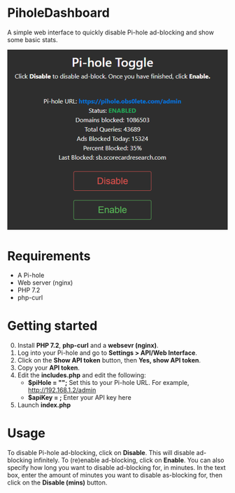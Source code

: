 # PiholeDashboard
A simple web interface to quickly disable Pi-hole ad-blocking and show some basic stats.

![image description](https://raw.githubusercontent.com/obs0lete/PiholeDashboard/master/images/screenshot.png)

# Requirements
- A Pi-hole
- Web server (nginx)
- PHP 7.2
- php-curl

# Getting started
0. Install **PHP 7.2**, **php-curl** and a **websevr (nginx)**.
1. Log into your Pi-hole and go to **Settings > API/Web Interface**.
2. Click on the **Show API token** button, then **Yes, show API token**.
3. Copy your **API token**.
4. Edit the **includes.php** and edit the following:
    - **$piHole = "";** Set this to your Pi-hole URL. For example, http://192.168.1.2/admin
    - **$apiKey = ;** Enter your API key here
5. Launch **index.php**

# Usage
To disable Pi-hole ad-blocking, click on **Disable**. This will disable ad-blocking infinitely.
To (re)enable ad-blocking, click on **Enable**.
You can also specify how long you want to disable ad-blocking for, in minutes. In the text box, enter the amount of minutes you want to disable as-blocking for, then click on the **Disable (mins)** button.